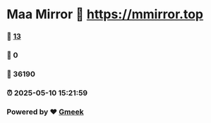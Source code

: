 # Maa Mirror :link: https://mmirror.top 
### :page_facing_up: [13](https://mmirror.top/tag.html) 
### :speech_balloon: 0 
### :hibiscus: 36190 
### :alarm_clock: 2025-05-10 15:21:59 
### Powered by :heart: [Gmeek](https://github.com/Meekdai/Gmeek)
